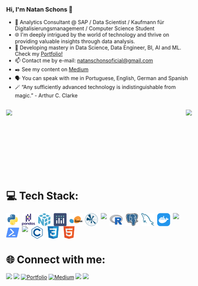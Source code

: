 ### Hi, I'm Natan Schons 👋


- 🔭 Analytics Consultant @ SAP / Data Scientist / Kaufmann für Digitalisierungsmanagement / Computer Science Student
- 🌐 I'm deeply intrigued by the world of technology and thrive on providing valuable insights through data analysis.
- 📖 Developing mastery in Data Science, Data Engineer, BI, AI and ML. Check my [Portfolio!](https://www.datascienceportfol.io/natanschons)
- 📫 Contact me by e-mail: natanschonsoficial@gmail.com
- ✒️ See my content on [Medium](https://medium.com/@natanschons)
- 🗣️ You can speak with me in Portuguese, English, German and Spanish
- 🪄 “Any sufficiently advanced technology is indistinguishable from magic.” - Arthur C. Clarke

##
<div style="display: flex; justify-content: space-between;">
  <img height="175em" src="https://github-readme-stats.vercel.app/api?username=schonsnatan&theme=dracula&hide_border=false"/>
  <img height="175em" src="https://github-readme-stats.vercel.app/api/top-langs/?username=schonsnatan&layout=compact&langs_count=7&theme=dracula"/>
</div>


# 💻 Tech Stack:

<div style="display: flex; flex-wrap: wrap;">
  <img height="35px" src="https://github.com/devicons/devicon/blob/master/icons/python/python-original.svg" />&nbsp;&nbsp;
  <img height="35px" src="https://github.com/devicons/devicon/blob/master/icons/pandas/pandas-original-wordmark.svg" />&nbsp;&nbsp;
  <img height="35px" src="https://github.com/devicons/devicon/blob/master/icons/numpy/numpy-plain.svg" />&nbsp;&nbsp;
  <img height="35px" src="https://github.com/devicons/devicon/blob/master/icons/plotly/plotly-original.svg" />&nbsp;&nbsp;
  <img height="35px" src="https://github.com/devicons/devicon/blob/master/icons/scikitlearn/scikitlearn-original.svg" />&nbsp;&nbsp;
  <img height="35px" src="https://github.com/devicons/devicon/blob/master/icons/matplotlib/matplotlib-plain.svg" />&nbsp;&nbsp;
  <img height="35px" src="https://cdn.brandfetch.io/idSUrLOWbH/idOSUN2QlG.svg?c=1dxbfHSJFAPEGdCLU4o5B" />&nbsp;&nbsp;
  <img height="35px" src="https://github.com/devicons/devicon/blob/master/icons/r/r-original.svg" />&nbsp;&nbsp;
  <img height="35px" src="https://github.com/devicons/devicon/blob/master/icons/postgresql/postgresql-original.svg" />&nbsp;&nbsp;
  <img height="35px" src="https://github.com/devicons/devicon/blob/master/icons/mysql/mysql-original.svg" />&nbsp;&nbsp;
  <img height="35px" src="https://github.com/tandpfun/skill-icons/blob/main/icons/Docker.svg" />&nbsp;&nbsp;
  <img height="35px" src="https://img.icons8.com/?size=100&id=38192&format=png&color=000000" />&nbsp;&nbsp;
  <img height="35px" src="https://github.com/devicons/devicon/blob/master/icons/powershell/powershell-original.svg" />&nbsp;&nbsp;
  <img height="35px" src="https://img.icons8.com/?size=100&id=Ny0t2MYrJ70p&format=png&color=000000" />&nbsp;&nbsp;
  <img height="35px" src="https://github.com/devicons/devicon/blob/master/icons/c/c-line.svg" />&nbsp;&nbsp;
  <img height="35px" src="https://github.com/devicons/devicon/blob/master/icons/css3/css3-original.svg" />&nbsp;&nbsp;
  <img height="35px" src="https://github.com/devicons/devicon/blob/master/icons/html5/html5-original.svg" />
</div>



##

# 🌐 Connect with me:
 
<div> 
  <a href = "mailto:natanschonsoficial@gmail.com"><img src="https://img.shields.io/badge/Gmail-D14836?style=for-the-badge&logo=gmail&logoColor=white" target="_blank"></a>
  <a href="https://www.linkedin.com/in/natanschons/" target="_blank"><img src="https://img.shields.io/badge/-LinkedIn-%230077B5?style=for-the-badge&logo=linkedin&logoColor=white" target="_blank"></a>
  <a href="https://www.datascienceportfol.io/natanschons" target="_blank"><img src="https://img.shields.io/badge/Portfolio-FF5722?style=for-the-badge&logo=todoist&logoColor=white" alt="Portfolio"></a>
  <a href="https://medium.com/@natanschons" target="_blank"><img src="https://img.shields.io/badge/Medium-12100E?style=for-the-badge&logo=medium&logoColor=white" alt="Medium"></a>
  <a href="https://www.hackerrank.com/schonsnatan?hr_r=1" target="_blank"><img src="https://img.shields.io/badge/-Hackerrank-2EC866?style=for-the-badge&logo=HackerRank&logoColor=white" target="_blank"></a>
  <a href="https://leetcode.com/natanschons/" target="_blank"><img src="https://img.shields.io/badge/LeetCode-000000?style=for-the-badge&logo=LeetCode&logoColor=#d16c06" target="_blank"></a>
</div>
